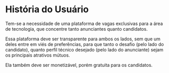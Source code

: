 # História do Usuário

Tem-se a necessidade de uma plataforma de vagas exclusivas para a área de tecnologia, que concentre tanto anunciantes quanto candidatos.

Essa plataforma deve ser transparente para ambos os lados, sem que um deles entre em viés de preferências, para que tanto o desafio (pelo lado do candidato), quanto  perfil técnico desejado (pelo lado do anunciante) sejam os principais atrativos mútuos.

Ela também deve ser monetizável, porém gratuita para os candidatos.